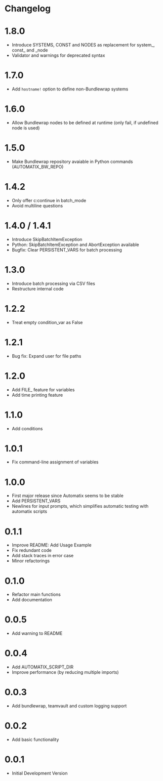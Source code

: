 # Changelog

# 1.8.0

- Introduce SYSTEMS, CONST and NODES as replacement for system_, const_ and _node
- Validator and warnings for deprecated syntax

# 1.7.0

- Add `hostname!` option to define non-Bundlewrap systems

# 1.6.0

- Allow Bundlewrap nodes to be defined at runtime (only fail, if undefined node is used)

# 1.5.0

- Make Bundlewrap repository avaiable in Python commands (AUTOMATIX_BW_REPO)

# 1.4.2

- Only offer c:continue in batch_mode
- Avoid multiline questions

# 1.4.0 / 1.4.1

- Introduce SkipBatchItemException
- Python: SkipBatchItemException and AbortException available
- Bugfix: Clear PERSISTENT_VARS for batch processing

# 1.3.0

- Introduce batch processing via CSV files
- Restructure internal code

# 1.2.2

- Treat empty condition_var as False

# 1.2.1

- Bug fix: Expand user for file paths

# 1.2.0

- Add FILE_ feature for variables
- Add time printing feature

# 1.1.0
- Add conditions

# 1.0.1
- Fix command-line assignment of variables

# 1.0.0

- First major release since Automatix seems to be stable
- Add PERSISTENT_VARS
- Newlines for input prompts, which simplifies automatic testing with automatix scripts

# 0.1.1

- Improve README: Add Usage Example
- Fix redundant code
- Add stack traces in error case
- Minor refactorings

# 0.1.0

- Refactor main functions
- Add documentation

# 0.0.5

- Add warning to README

# 0.0.4

- Add AUTOMATIX_SCRIPT_DIR
- Improve performance (by reducing multiple imports)

# 0.0.3

- Add bundlewrap, teamvault and custom logging support

# 0.0.2

- Add basic functionality

# 0.0.1

- Initial Development Version
